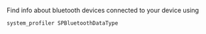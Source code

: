
Find info about bluetooth devices connected to your device using 
```
system_profiler SPBluetoothDataType
```
